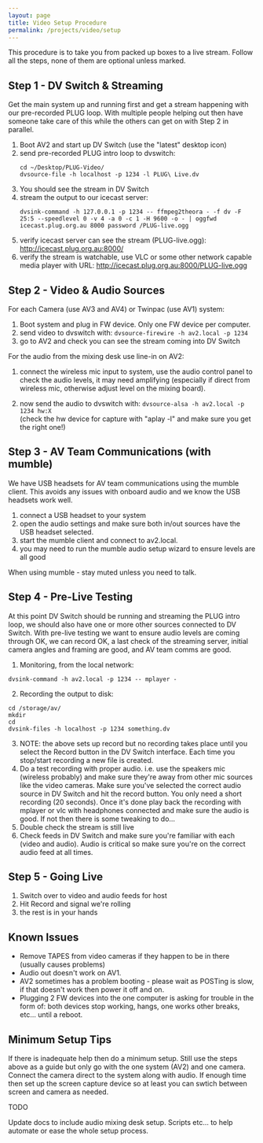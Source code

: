 ```yaml
---
layout: page
title: Video Setup Procedure
permalink: /projects/video/setup
---
```


This procedure is to take you from packed up boxes to a live stream. Follow all the steps, none of them are optional unless marked.

## Step 1 - DV Switch & Streaming

Get the main system up and running first and get a stream happening with our pre-recorded PLUG loop. With multiple people helping out then have someone take care of this while the others can get on with Step 2 in parallel.

1. Boot AV2 and start up DV Switch (use the "latest" desktop icon)
2. send pre-recorded PLUG intro loop to dvswitch:  
   ```
   cd ~/Desktop/PLUG-Video/
   dvsource-file -h localhost -p 1234 -l PLUG\ Live.dv
   ```
3. You should see the stream in DV Switch
4. stream the output to our icecast server:  
   ```
   dvsink-command -h 127.0.0.1 -p 1234 -- ffmpeg2theora - -f dv -F 25:5 --speedlevel 0 -v 4 -a 0 -c 1 -H 9600 -o - | oggfwd icecast.plug.org.au 8000 password /PLUG-live.ogg
   ```
5. verify icecast server can see the stream (PLUG-live.ogg): http://icecast.plug.org.au:8000/
6. verify the stream is watchable, use VLC or some other network capable media player with URL: http://icecast.plug.org.au:8000/PLUG-live.ogg

## Step 2 - Video & Audio Sources

For each Camera (use AV3 and AV4) or Twinpac (use AV1) system:

1. Boot system and plug in FW device. Only one FW device per computer.
2. send video to dvswitch with: `dvsource-firewire -h av2.local -p 1234`
3. go to AV2 and check you can see the stream coming into DV Switch

For the audio from the mixing desk use line-in on AV2:

1. connect the wireless mic input to system, use the audio control panel to check the audio levels, it may need amplifying (especially if direct from wireless mic, otherwise adjust level on the mixing board).

2. now send the audio to dvswitch with: `dvsource-alsa -h av2.local -p 1234 hw:X`  
(check the hw device for capture with "aplay -l" and make sure you get the right one!)

## Step 3 - AV Team Communications (with mumble)

We have USB headsets for AV team communications using the mumble client. This avoids any issues with onboard audio and we know the USB headsets work well.

1. connect a USB headset to your system
2. open the audio settings and make sure both in/out sources have the USB headset selected.
3. start the mumble client and connect to av2.local.
4. you may need to run the mumble audio setup wizard to ensure levels are all good

When using mumble - stay muted unless you need to talk.

## Step 4 - Pre-Live Testing

At this point DV Switch should be running and streaming the PLUG intro loop, we should also have one or more other sources connected to DV Switch. With pre-live testing we want to ensure audio levels are coming through OK, we can record OK, a last check of the streaming server, initial camera angles and framing are good, and AV team comms are good.

1. Monitoring, from the local network:  
  ```
  dvsink-command -h av2.local -p 1234 -- mplayer -
  ```
2. Recording the output to disk:  
  ```
  cd /storage/av/
  mkdir
  cd
  dvsink-files -h localhost -p 1234 something.dv
  ```
3. NOTE: the above sets up record but no recording takes place until you select the Record button in the DV Switch interface. Each time you stop/start recording a new file is created.
4. Do a test recording with proper audio. i.e. use the speakers mic (wireless probably) and make sure they're away from other mic sources like the video cameras. Make sure you've selected the correct audio source in DV Switch and hit the record button. You only need a short recording (20 seconds). Once it's done play back the recording with mplayer or vlc with headphones connected and make sure the audio is good. If not then there is some tweaking to do...
5. Double check the stream is still live
6. Check feeds in DV Switch and make sure you're familiar with each (video and audio). Audio is critical so make sure you're on the correct audio feed at all times.

## Step 5 - Going Live
1. Switch over to video and audio feeds for host
2. Hit Record and signal we're rolling
3. the rest is in your hands

## Known Issues
 * Remove TAPES from video cameras if they happen to be in there (usually causes problems)
 * Audio out doesn't work on AV1.
 * AV2 sometimes has a problem booting - please wait as POSTing is slow, if that doesn't work then power it off and on.
 * Plugging 2 FW devices into the one computer is asking for trouble in the form of: both devices stop working, hangs, one works other breaks, etc... until a reboot.

## Minimum Setup Tips

If there is inadequate help then do a minimum setup. Still use the steps above as a guide but only go with the one system (AV2) and one camera. Connect the camera direct to the system along with audio. If enough time then set up the screen capture device so at least you can swtich between screen and camera as needed.

TODO


Update docs to include audio mixing desk setup.
Scripts etc... to help automate or ease the whole setup process.
